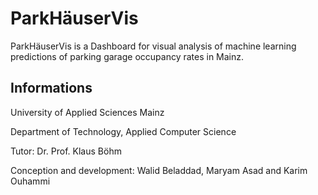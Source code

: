 # ParkHäuserVis

ParkHäuserVis is a Dashboard for visual analysis of machine learning predictions of parking garage occupancy rates in Mainz.

## Informations

University of Applied Sciences Mainz

Department of Technology, Applied Computer Science

Tutor: Dr. Prof. Klaus Böhm

Conception and development: Walid Beladdad, Maryam Asad and Karim Ouhammi
